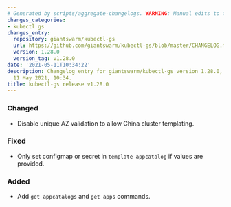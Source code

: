 ```yaml
---
# Generated by scripts/aggregate-changelogs. WARNING: Manual edits to this files will be overwritten.
changes_categories:
- kubectl gs
changes_entry:
  repository: giantswarm/kubectl-gs
  url: https://github.com/giantswarm/kubectl-gs/blob/master/CHANGELOG.md#1280---2021-05-11
  version: 1.28.0
  version_tag: v1.28.0
date: '2021-05-11T10:34:22'
description: Changelog entry for giantswarm/kubectl-gs version 1.28.0, published on
  11 May 2021, 10:34.
title: kubectl-gs release v1.28.0
---
```


### Changed
- Disable unique AZ validation to allow China cluster templating.
### Fixed
- Only set configmap or secret in `template appcatalog` if values are provided.
### Added
- Add `get appcatalogs` and `get apps` commands.
